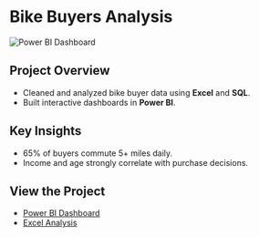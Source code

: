 # Bike Buyers Analysis  

![Power BI Dashboard](images/dashboard_screenshot.png)  

## **Project Overview**  
- Cleaned and analyzed bike buyer data using **Excel** and **SQL**.  
- Built interactive dashboards in **Power BI**.  

## **Key Insights**  
- 65% of buyers commute 5+ miles daily.  
- Income and age strongly correlate with purchase decisions.  

## **View the Project**  
- [Power BI Dashboard](Bike_Buyers_Power_BI.pbix)  
- [Excel Analysis](bike_buyers_Excel/dashboard.xlsx)
